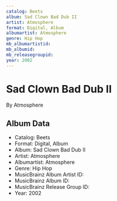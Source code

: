 ```yaml
---
catalog: Beets
album: Sad Clown Bad Dub II
artist: Atmosphere
format: Digital, Album
albumartist: Atmosphere
genre: Hip Hop
mb_albumartistid: 
mb_albumid: 
mb_releasegroupid: 
year: 2002
---
```


# Sad Clown Bad Dub II

By Atmosphere

## Album Data

- Catalog: Beets
- Format: Digital, Album
- Album: Sad Clown Bad Dub II
- Artist: Atmosphere
- Albumartist: Atmosphere
- Genre: Hip Hop
- MusicBrainz Album Artist ID: 
- MusicBrainz Album ID: 
- MusicBrainz Release Group ID: 
- Year: 2002

